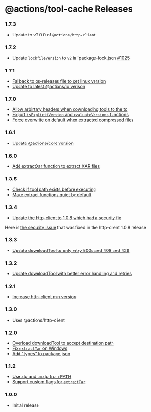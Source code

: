 # @actions/tool-cache Releases

### 1.7.3
- Update to v2.0.0 of `@actions/http-client`

### 1.7.2
- Update `lockfileVersion` to `v2` in `package-lock.json [#1025](https://github.com/actions/toolkit/pull/1025) 

### 1.7.1
- [Fallback to os-releases file to get linux version](https://github.com/actions/toolkit/pull/594)
- [Update to latest @actions/io verison](https://github.com/actions/toolkit/pull/838)

### 1.7.0
- [Allow arbirtary headers when downloading tools to the tc](https://github.com/actions/toolkit/pull/530)
- [Export `isExplicitVersion` and `evaluateVersions` functions](https://github.com/actions/toolkit/pull/796) 
- [Force overwrite on default when extracted compressed files](https://github.com/actions/toolkit/pull/807)

### 1.6.1
- [Update @actions/core version](https://github.com/actions/toolkit/pull/636)

### 1.6.0
- [Add extractXar function to extract XAR files](https://github.com/actions/toolkit/pull/207)

### 1.3.5

- [Check if tool path exists before executing](https://github.com/actions/toolkit/pull/385)
- [Make extract functions quiet by default](https://github.com/actions/toolkit/pull/206)

### 1.3.4

- [Update the http-client to 1.0.8 which had a security fix](https://github.com/actions/toolkit/pull/429)

Here is [the security issue](https://github.com/actions/http-client/pull/27) that was fixed in the http-client 1.0.8 release

### 1.3.3

- [Update downloadTool to only retry 500s and 408 and 429](https://github.com/actions/toolkit/pull/373)

### 1.3.2

- [Update downloadTool with better error handling and retries](https://github.com/actions/toolkit/pull/369)

### 1.3.1

- [Increase http-client min version](https://github.com/actions/toolkit/pull/314)

### 1.3.0

- [Uses @actions/http-client](https://github.com/actions/http-client)

### 1.2.0

- [Overload downloadTool to accept destination path](https://github.com/actions/toolkit/pull/257)
- [Fix `extractTar` on Windows](https://github.com/actions/toolkit/pull/264)
- [Add \"types\" to package.json](https://github.com/actions/toolkit/pull/221)

### 1.1.2

- [Use zip and unzip from PATH](https://github.com/actions/toolkit/pull/161)
- [Support custom flags for `extractTar`](https://github.com/actions/toolkit/pull/48)

### 1.0.0

- Initial release
